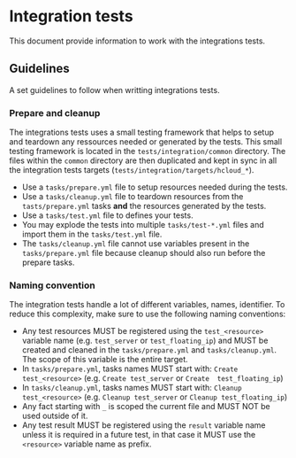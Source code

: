 # Integration tests

This document provide information to work with the integrations tests.

## Guidelines

A set guidelines to follow when writting integrations tests.

### Prepare and cleanup

The integrations tests uses a small testing framework that helps to setup and teardown any ressources needed or generated by the tests. This small testing framework is located in the `tests/integration/common` directory. The files within the `common` directory are then duplicated and kept in sync in all the integration tests targets (`tests/integration/targets/hcloud_*`).

- Use a `tasks/prepare.yml` file to setup resources needed during the tests.
- Use a `tasks/cleanup.yml` file to teardown resources from the `tasts/prepare.yml` tasks **and** the resources generated by the tests.
- Use a `tasks/test.yml` file to defines your tests.
- You may explode the tests into multiple `tasks/test-*.yml` files and import them in the `tasks/test.yml` file.
- The `tasks/cleanup.yml` file cannot use variables present in the `tasks/prepare.yml` file because cleanup should also run before the prepare tasks.

### Naming convention

The integration tests handle a lot of different variables, names, identifier. To reduce this complexity, make sure to use the following naming conventions:

- Any test resources MUST be registered using the `test_<resource>` variable name (e.g. `test_server` or `test_floating_ip`) and MUST be created and cleaned in the `tasks/prepare.yml` and `tasks/cleanup.yml`. The scope of this variable is the entire target.
- In `tasks/prepare.yml`, tasks names MUST start with: `Create test_<resource>` (e.g. `Create test_server` or `Create  test_floating_ip`)
- In `tasks/cleanup.yml`, tasks names MUST start with: `Cleanup test_<resource>` (e.g. `Cleanup test_server` or `Cleanup test_floating_ip`)
- Any fact starting with `_` is scoped the current file and MUST NOT be used outside of it.
- Any test result MUST be registered using the `result` variable name unless it is required in a future test, in that case it MUST use the `<resource>` variable name as prefix.
